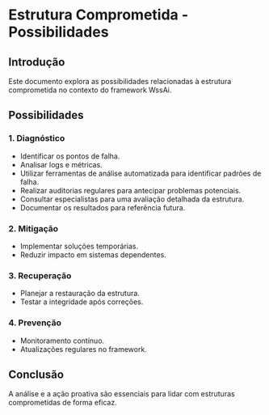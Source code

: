# Estrutura Comprometida - Possibilidades

## Introdução

Este documento explora as possibilidades relacionadas à estrutura comprometida no contexto do framework WssAi.

## Possibilidades

### 1. Diagnóstico

- Identificar os pontos de falha.
- Analisar logs e métricas.
- Utilizar ferramentas de análise automatizada para identificar padrões de falha.
- Realizar auditorias regulares para antecipar problemas potenciais.
- Consultar especialistas para uma avaliação detalhada da estrutura.
- Documentar os resultados para referência futura.

### 2. Mitigação

- Implementar soluções temporárias.
- Reduzir impacto em sistemas dependentes.

### 3. Recuperação

- Planejar a restauração da estrutura.
- Testar a integridade após correções.

### 4. Prevenção

- Monitoramento contínuo.
- Atualizações regulares no framework.

## Conclusão

A análise e a ação proativa são essenciais para lidar com estruturas comprometidas de forma eficaz.
